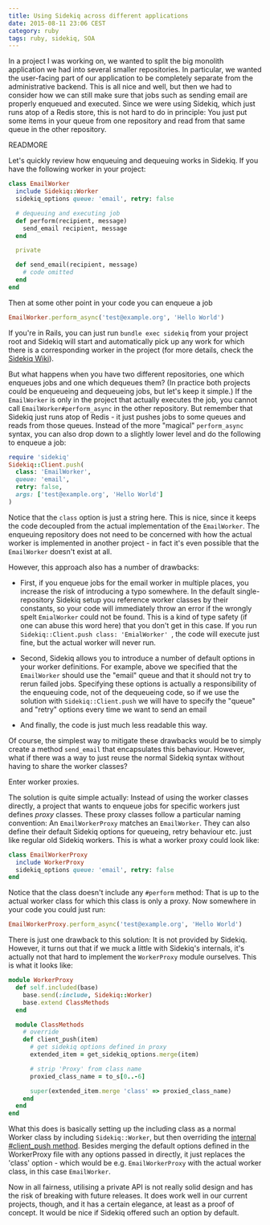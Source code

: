 ```yaml
---
title: Using Sidekiq across different applications
date: 2015-08-11 23:06 CEST
category: ruby
tags: ruby, sidekiq, SOA
---
```


In a project I was working on, we wanted to split the big monolith application we had into several smaller repositories. In particular, we wanted the user-facing part of our application to be completely separate from the administrative backend. This is all nice and well, but then we had to consider how we can still make sure that jobs such as sending email are properly enqueued and executed. Since we were using Sidekiq, which just runs atop of a Redis store, this is not hard to do in principle: You just put some items in your queue from one repository and read from that same queue in the other repository.

READMORE

Let's quickly review how enqueuing and dequeuing works in Sidekiq. If you have the following worker in your project:

```ruby
class EmailWorker
  include Sidekiq::Worker
  sidekiq_options queue: 'email', retry: false

  # dequeuing and executing job
  def perform(recipient, message)
    send_email recipient, message
  end

  private

  def send_email(recipient, message)
    # code omitted
  end
end
```

Then at some other point in your code you can enqueue a job

```ruby
EmailWorker.perform_async('test@example.org', 'Hello World')
```

If you're in Rails, you can just run ```bundle exec sidekiq``` from your project root and Sidekiq will start and automatically pick up any work for which there is a corresponding worker in the project (for more details, check the [Sidekiq Wiki](https://github.com/mperham/sidekiq/wiki)).

But what happens when you have two different repositories, one which enqueues jobs and one which dequeues them? (In practice both projects could be enqueueing and dequeueing jobs, but let's keep it simple.) If the ```EmailWorker``` is only in the project that actually executes the job, you cannot call ```EmailWorker#perform_async``` in the other repository. But remember that Sidekiq just runs atop of Redis - it just pushes jobs to some queues and reads from those queues. Instead of the more "magical" ```perform_async``` syntax, you can also drop down to a slightly lower level and do the following to enqueue a job:

```ruby
require 'sidekiq'
Sidekiq::Client.push(
  class: 'EmailWorker',
  queue: 'email',
  retry: false,
  args: ['test@example.org', 'Hello World']
)
```

Notice that the ```class``` option is just a string here. This is nice, since it keeps the code decoupled from the actual implementation of the ```EmailWorker```. The enqueuing repository does not need to be concerned with how the actual worker is implemented in another project - in fact it's even possible that the ```EmailWorker``` doesn't exist at all.

However, this approach also has a number of drawbacks:

- First, if you enqueue jobs for the email worker in multiple places, you increase the risk of introducing a typo somewhere. In the default single-repository Sidekiq setup you reference worker classes by their constants, so your code will immediately throw an error if the wrongly spelt ```EmialWorker``` could not be found. This is a kind of type safety (if one can abuse this word here) that you don't get in this case. If you run ```Sidekiq::Client.push class: 'EmialWorker' ```, the code will execute just fine, but the actual worker will never run.

- Second, Sidekiq allows you to introduce a number of default options in your worker definitions. For example, above we specified that the ```EmailWorker``` should use the "email" queue and that it should not try to rerun failed jobs. Specifying these options is actually a responsibility of the enqueuing code, not of the dequeueing code, so if we use the solution with ```Sidekiq::Client.push``` we will have to specify the "queue" and "retry" options every time we want to send an email

- And finally, the code is just much less readable this way.

Of course, the simplest way to mitigate these drawbacks would be to simply create a method ```send_email``` that encapsulates this behaviour. However, what if there was a way to just reuse the normal Sidekiq syntax without having to share the worker classes?

Enter worker proxies.

The solution is quite simple actually: Instead of using the worker classes directly, a project that wants to enqueue jobs for specific workers just defines *proxy* classes. These proxy classes follow a particular naming convention: An ```EmailWorkerProxy``` matches an ```EmailWorker```. They can also define their default Sidekiq options for queueing, retry behaviour etc. just like regular old Sidekiq workers. This is what a worker proxy could look like:

```ruby
class EmailWorkerProxy
  include WorkerProxy
  sidekiq_options queue: 'email', retry: false
end
```

Notice that the class doesn't include any ```#perform``` method: That is up to the actual worker class for which this class is only a proxy. Now somewhere in your code you could just run:

```ruby
EmailWorkerProxy.perform_async('test@example.org', 'Hello World')
```

There is just one drawback to this solution: It is not provided by Sidekiq. However, it turns out that if we muck a little with Sidekiq's internals, it's actually not that hard to implement the ```WorkerProxy``` module ourselves. This is what it looks like:

```ruby
module WorkerProxy
  def self.included(base)
    base.send(:include, Sidekiq::Worker)
    base.extend ClassMethods
  end

  module ClassMethods
    # override
    def client_push(item)
      # get sidekiq options defined in proxy
      extended_item = get_sidekiq_options.merge(item)

      # strip 'Proxy' from class name
      proxied_class_name = to_s[0..-6]

      super(extended_item.merge 'class' => proxied_class_name)
    end
  end
end
```

What this does is basically setting up the including class as a normal Worker class by including ```Sidekiq::Worker```, but then overriding the [internal #client_push method](https://github.com/mperham/sidekiq/blob/master/lib/sidekiq/worker.rb#L84). Besides merging the default options defined in the WorkerProxy file with any options passed in directly, it just replaces the 'class' option - which would be e.g. ```EmailWorkerProxy``` with the actual worker class, in this case ```EmailWorker```.

Now in all fairness, utilising a private API is not really solid design and has the risk of breaking with future releases. It does work well in our current projects, though, and it has a certain elegance, at least as a proof of concept. It would be nice if Sidekiq offered such an option by default.
